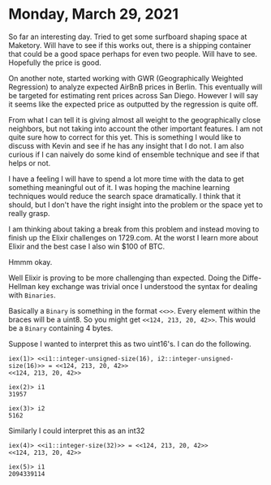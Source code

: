 # Monday, March 29, 2021

So far an interesting day. Tried to get some surfboard shaping space at 
Maketory. Will have to see if this works out, there is a shipping container
that could be a good space perhaps for even two people. Will have to see. 
Hopefully the price is good.

On another note, started working with GWR (Geographically Weighted Regression)
to analyze expected AirBnB prices in Berlin. This eventually will be targeted
for estimating rent prices across San Diego. However I will say it seems like
the expected price as outputted by the regression is quite off. 

From what I can tell it is giving almost all weight to the geographically
close neighbors, but not taking into account the other important features.
I am not quite sure how to correct for this yet. This is something I would
like to discuss with Kevin and see if he has any insight that I do not. I 
am also curious if I can naively do some kind of ensemble technique and see
if that helps or not. 

I have a feeling I will have to spend a lot more time with the data to get
something meaningful out of it. I was hoping the machine learning techniques
would reduce the search space dramatically. I think that it should, but I 
don't have the right insight into the problem or the space yet to really
grasp.

I am thinking about taking a break from this problem and instead moving
to finish up the Elixir challenges on 1729.com. At the worst I learn 
more about Elixir and the best case I also win $100 of BTC.

Hmmm okay.

Well Elixir is proving to be more challenging than expected. 
Doing the Diffe-Hellman key exchange was trivial once I understood
the syntax for dealing with `Binaries`.

Basically a `Binary` is something in the format `<<>>`. Every element
within the braces will be a uint8. So you might get `<<124, 213, 20, 42>>`.
This would be a `Binary` containing 4 bytes. 

Suppose I wanted to interpret this as two uint16's. I can do the following.
```
iex(1)> <<i1::integer-unsigned-size(16), i2::integer-unsigned-size(16)>> = <<124, 213, 20, 42>>
<<124, 213, 20, 42>>

iex(2)> i1
31957

iex(3)> i2
5162
```

Similarly I could interpret this as an int32

```
iex(4)> <<i1::integer-size(32)>> = <<124, 213, 20, 42>>
<<124, 213, 20, 42>>

iex(5)> i1
2094339114
```